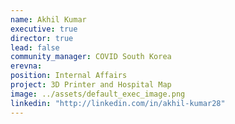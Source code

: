 ```yaml
---
name: Akhil Kumar
executive: true
director: true
lead: false
community_manager: COVID South Korea
erevna:  
position: Internal Affairs
project: 3D Printer and Hospital Map
image: ../assets/default_exec_image.png
linkedin: "http://linkedin.com/in/akhil-kumar28"
---
```


